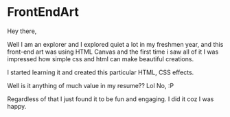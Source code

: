 # FrontEndArt
Hey there, 

Well I am an explorer and I explored quiet a lot in my freshmen year, 
and this front-end art was using HTML Canvas and the first time i saw 
all of it I was impressed how simple css and html can make beautiful creations. 

I started learning it and created this particular HTML, CSS effects. 

Well is it anything of much value in my resume?? Lol No, :P

Regardless of that I just found it to be fun and engaging. I did it coz I was happy. 

